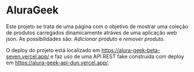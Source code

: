 # **AluraGeek**

Este projeto se trata de uma página com o objetivo de mostrar uma coleção de produtos carregados dinamicamente atráves de uma aplicação web json. As possibilidades são: *Adicionar produto* e *remover produto*.

O deploy do projeto está localizado em https://alura-geek-beta-seven.vercel.app/ e faz uso de uma API REST fake construída com deploy em https://alura-geek-api-dun.vercel.app/.
